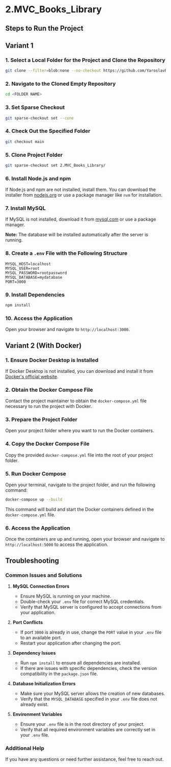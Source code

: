 # 2.MVC_Books_Library

## Steps to Run the Project 

## Variant 1

### 1. Select a Local Folder for the Project and Clone the Repository

```bash
git clone --filter=blob:none --no-checkout https://github.com/YaroslavRomaniuk/Node.JS-Backend-LVL3.git
```

### 2. Navigate to the Cloned Empty Repository

```bash
cd <FOLDER NAME>
```

### 3. Set Sparse Checkout

```bash
git sparse-checkout set --cone
```

### 4. Check Out the Specified Folder

```bash
git checkout main
```

### 5. Clone Project Folder

```bash
git sparse-checkout set 2.MVC_Books_Library/
```

### 6. Install Node.js and npm

If Node.js and npm are not installed, install them. You can download the installer from [nodejs.org](https://nodejs.org/) or use a package manager like `nvm` for installation.

### 7. Install MySQL

If MySQL is not installed, download it from [mysql.com](https://www.mysql.com/downloads/) or use a package manager.

**Note:** The database will be installed automatically after the server is running.

### 8. Create a `.env` File with the Following Structure

```env
MYSQL_HOST=localhost
MYSQL_USER=root
MYSQL_PASSWORD=rootpassword
MYSQL_DATABASE=mydatabase
PORT=3000
```

### 9. Install Dependencies

```bash
npm install
```

### 10. Access the Application

Open your browser and navigate to `http://localhost:3000`.

## Variant 2 (With Docker)

### 1. Ensure Docker Desktop is Installed

If Docker Desktop is not installed, you can download and install it from [Docker's official website](https://www.docker.com/products/docker-desktop).

### 2. Obtain the Docker Compose File

Contact the project maintainer to obtain the `docker-compose.yml` file necessary to run the project with Docker.

### 3. Prepare the Project Folder

Open your project folder where you want to run the Docker containers.

### 4. Copy the Docker Compose File

Copy the provided `docker-compose.yml` file into the root of your project folder.

### 5. Run Docker Compose

Open your terminal, navigate to the project folder, and run the following command:

```bash
docker-compose up --build
```

This command will build and start the Docker containers defined in the `docker-compose.yml` file.

### 6. Access the Application

Once the containers are up and running, open your browser and navigate to `http://localhost:5000` to access the application.


## Troubleshooting

### Common Issues and Solutions

1. **MySQL Connection Errors**

   - Ensure MySQL is running on your machine.
   - Double-check your `.env` file for correct MySQL credentials.
   - Verify that MySQL server is configured to accept connections from your application.

2. **Port Conflicts**

   - If port `3000` is already in use, change the `PORT` value in your `.env` file to an available port.
   - Restart your application after changing the port.

3. **Dependency Issues**

   - Run `npm install` to ensure all dependencies are installed.
   - If there are issues with specific dependencies, check the version compatibility in the `package.json` file.

4. **Database Initialization Errors**

   - Make sure your MySQL server allows the creation of new databases.
   - Verify that the `MYSQL_DATABASE` specified in your `.env` file does not already exist.

5. **Environment Variables**

   - Ensure your `.env` file is in the root directory of your project.
   - Verify that all required environment variables are correctly set in your `.env` file.

### Additional Help

If you have any questions or need further assistance, feel free to reach out.